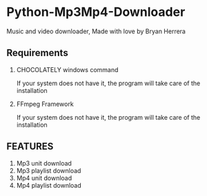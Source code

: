 # Python-Mp3Mp4-Downloader
Music and video downloader, Made with love by Bryan Herrera
<h2>Requirements</H2>
<ol>
  <li>CHOCOLATELY windows command</li>
  <p>If your system does not have it, the program will take care of the installation</p>
  <li>FFmpeg Framework</li>
  <p>If your system does not have it, the program will take care of the installation</p> 
</ol>

<h2>FEATURES</H2>
<ol>
  <li>Mp3 unit download</li>
  <li>Mp3 playlist download</li>
  <li>Mp4 unit download</li>
  <li>Mp4 playlist download</li>
</ol>
